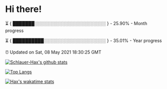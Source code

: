 # Hi there!

⏳ { ███████░░░░░░░░░░░░░░░░░░░░░░░ } - 25.90% - Month progress

⏳ { ██████████░░░░░░░░░░░░░░░░░░░░ } - 35.01% - Year progress

⏰ Updated on Sat, 08 May 2021 18:30:25 GMT


[![Schlauer-Hax's github stats](https://github-readme-stats.vercel.app/api?username=Schlauer-Hax&show_icons=true&theme=dark&count_private=true)](https://github.com/Schlauer-Hax)


[![Top Langs](https://github-readme-stats.vercel.app/api/top-langs/?username=Schlauer-Hax&layout=compact&theme=dark)](https://github.com/Schlauer-Hax?tab=repositories)


[![Hax's wakatime stats](https://github-readme-stats.vercel.app/api/wakatime?username=Hax&theme=dark)](https://wakatime.com/@Hax)

